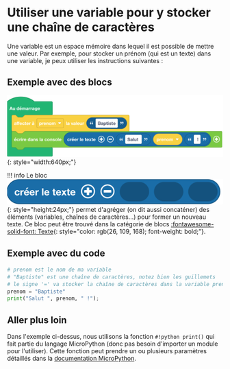 # Utiliser une variable pour y stocker une chaîne de caractères
Une variable est un espace mémoire dans lequel il est possible de mettre une valeur. Par exemple, pour stocker un prénom (qui est un texte) dans une variable, je peux utiliser les instructions suivantes :


## Exemple avec des blocs
![Blocs variable chaîne de caractères](variable_chaine_de_caracteres.png){: style="width:640px;"}

!!! info
    Le bloc ![Bloc créer le texte](../texte/creer_le_texte.png){: style="height:24px;"} permet d'agréger (on dit aussi concaténer) des éléments (variables, chaînes de caractères...) pour former un nouveau texte. Ce bloc peut être trouvé dans la catégorie de blocs [:fontawesome-solid-font: Texte](#){: style="color: rgb(26, 109, 168); font-weight: bold;"}.

## Exemple avec du code

```python
# prenom est le nom de ma variable
# "Baptiste" est une chaîne de caractères, notez bien les guillemets
# le signe '=' va stocker la chaîne de caractères dans la variable prenom 
prenom = "Baptiste"
print("Salut ", prenom, " !");
```

## Aller plus loin
Dans l'exemple ci-dessus, nous utilisons la fonction `#!python print()` qui fait partie du langage MicroPython (donc pas besoin d'importer un module pour l'utiliser). Cette fonction peut prendre un ou plusieurs paramètres détaillés dans la [documentation MicroPython](https://www.micropython.fr/reference/03.builtin/print/).
